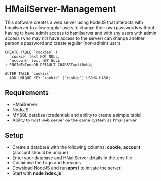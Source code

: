 # HMailServer-Management

This software creates a web server using NodeJS that interacts with hmailserver to allow regular users to change their own passwords without having to have admin access to hamilserver and with any users with admin access (who may not have access to the server) can change another person's password and create regular (non-admin) users.
```
CREATE TABLE `cookies` (
  `cookie` text NOT NULL,
  `account` text NOT NULL
) ENGINE=InnoDB DEFAULT CHARSET=utf8mb4;

ALTER TABLE `cookies`
  ADD UNIQUE KEY `cookie` (`cookie`) USING HASH;
```

## Requirements
- HMailServer
- NodeJS
- MYSQL databse (credentials and ability to create a simple table)
- Ability to host web server on the same system as hmailserver

## Setup
- Create a database with the following columns: **cookie**, **account** (account should be unique)
- Enter your database and HMailServer details in the .env file
- Customise the Logo and Favicons
- Download NodeJS and run **npm i** to initiate the server.
- Start with **node index.js**
